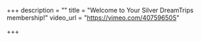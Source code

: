 +++
description = ""
title = "Welcome to Your Silver DreamTrips membership!"
video_url = "https://vimeo.com/407596505"

+++
